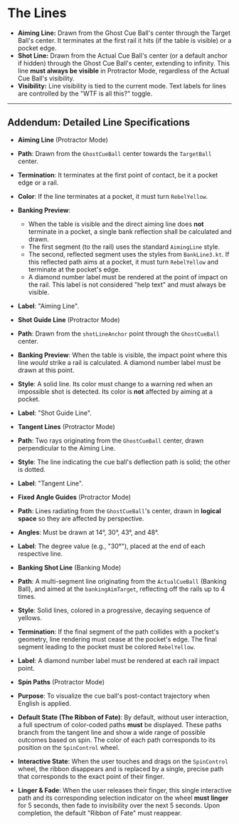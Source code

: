 # The Lines

*   **Aiming Line:** Drawn from the Ghost Cue Ball's center through the Target Ball's center. It terminates at the first rail it hits (if the table is visible) or a pocket edge.
*   **Shot Line:** Drawn from the Actual Cue Ball's center (or a default anchor if hidden) through the Ghost Cue Ball's center, extending to infinity. This line **must always be visible** in Protractor Mode, regardless of the Actual Cue Ball's visibility.
*   **Visibility:** Line visibility is tied to the current mode. Text labels for lines are controlled by the "WTF is all this?" toggle.

***
## Addendum: Detailed Line Specifications

*   **Aiming Line** (Protractor Mode)
*   **Path**: Drawn from the `GhostCueBall` center towards the `TargetBall` center.
*   **Termination**: It terminates at the first point of contact, be it a pocket edge or a rail.
*   **Color**: If the line terminates at a pocket, it must turn `RebelYellow`.
*   **Banking Preview**:
    *   When the table is visible and the direct aiming line does **not** terminate in a pocket, a single bank reflection shall be calculated and drawn.
    *   The first segment (to the rail) uses the standard `AimingLine` style.
    *   The second, reflected segment uses the styles from `BankLine3.kt`. If this reflected path aims at a pocket, it must turn `RebelYellow` and terminate at the pocket's edge.
    *   A diamond number label must be rendered at the point of impact on the rail. This label is not considered "help text" and must always be visible.
*   **Label**: "Aiming Line".

*   **Shot Guide Line** (Protractor Mode)
*   **Path**: Drawn from the `shotLineAnchor` point through the `GhostCueBall` center.
*   **Banking Preview**: When the table is visible, the impact point where this line *would* strike a rail is calculated. A diamond number label must be drawn at this point.
*   **Style**: A solid line. Its color must change to a warning red when an impossible shot is detected. Its color is **not** affected by aiming at a pocket.
*   **Label**: "Shot Guide Line".

*   **Tangent Lines** (Protractor Mode)
*   **Path**: Two rays originating from the `GhostCueBall` center, drawn perpendicular to the Aiming Line.
*   **Style**: The line indicating the cue ball's deflection path is solid; the other is dotted.
*   **Label**: "Tangent Line".

*   **Fixed Angle Guides** (Protractor Mode)
*   **Path**: Lines radiating from the `GhostCueBall`'s center, drawn in **logical space** so they are affected by perspective.
*   **Angles**: Must be drawn at 14°, 30°, 43°, and 48°.
*   **Label**: The degree value (e.g., "30°"), placed at the end of each respective line.

*   **Banking Shot Line** (Banking Mode)
*   **Path**: A multi-segment line originating from the `ActualCueBall` (Banking Ball), and aimed at the `bankingAimTarget`, reflecting off the rails up to 4 times.
*   **Style**: Solid lines, colored in a progressive, decaying sequence of yellows.
*   **Termination**: If the final segment of the path collides with a pocket's geometry, line rendering must cease at the pocket's edge. The final segment leading to the pocket must be colored `RebelYellow`.
*   **Label**: A diamond number label must be rendered at each rail impact point.

*   **Spin Paths** (Protractor Mode)
*   **Purpose**: To visualize the cue ball's post-contact trajectory when English is applied.
*   **Default State (The Ribbon of Fate)**: By default, without user interaction, a full spectrum of color-coded paths **must** be displayed. These paths branch from the tangent line and show a wide range of possible outcomes based on spin. The color of each path corresponds to its position on the `SpinControl` wheel.
*   **Interactive State**: When the user touches and drags on the `SpinControl` wheel, the ribbon disappears and is replaced by a single, precise path that corresponds to the exact point of their finger.
*   **Linger & Fade**: When the user releases their finger, this single interactive path and its corresponding selection indicator on the wheel **must linger** for 5 seconds, then fade to invisibility over the next 5 seconds. Upon completion, the default "Ribbon of Fate" must reappear.